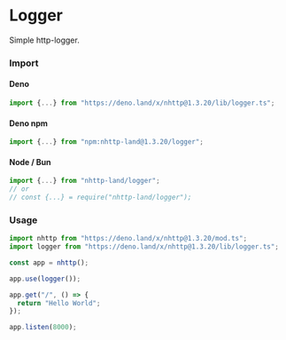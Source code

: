 # Logger
Simple http-logger.

### Import
#### Deno
```ts
import {...} from "https://deno.land/x/nhttp@1.3.20/lib/logger.ts";
```
#### Deno npm
```ts
import {...} from "npm:nhttp-land@1.3.20/logger";
```
#### Node / Bun
```ts
import {...} from "nhttp-land/logger";
// or
// const {...} = require("nhttp-land/logger");
```

### Usage
```ts
import nhttp from "https://deno.land/x/nhttp@1.3.20/mod.ts";
import logger from "https://deno.land/x/nhttp@1.3.20/lib/logger.ts";

const app = nhttp();

app.use(logger());

app.get("/", () => {
  return "Hello World";
});

app.listen(8000);
```